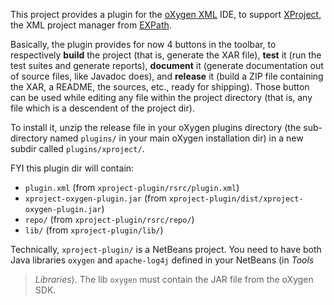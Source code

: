 This project provides a plugin for the [oXygen XML](http://oxygenxml.com/) IDE,
to support [XProject](http://expath.org/modules/xproject/), the XML project
manager from [EXPath](http://expath.org/).

Basically, the plugin provides for now 4 buttons in the toolbar, to
respectively **build** the project (that is, generate the XAR file), **test**
it (run the test suites and generate reports), **document** it (generate
documentation out of source files, like Javadoc does), and **release** it
(build a ZIP file containing the XAR, a README, the sources, etc., ready for
shipping).  Those button can be used while editing any file within the project
directory (that is, any file which is a descendent of the project dir).

To install it, unzip the release file in your oXygen plugins directory (the
sub-directory named `plugins/` in your main oXygen installation dir) in a new
subdir called `plugins/xproject/`.

FYI this plugin dir will contain:

- `plugin.xml` (from `xproject-plugin/rsrc/plugin.xml`)
- `xproject-oxygen-plugin.jar` (from `xproject-plugin/dist/xproject-oxygen-plugin.jar`)
- `repo/` (from `xproject-plugin/rsrc/repo/`)
- `lib/` (from `xproject-plugin/lib/`)

Technically, `xproject-plugin/` is a NetBeans project.  You need to have both
Java libraries `oxygen` and `apache-log4j` defined in your NetBeans (in *Tools*
> *Libraries*).  The lib `oxygen` must contain the JAR file from the oXygen
SDK.
